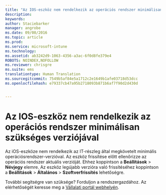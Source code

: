 ```yaml
---
title: "Az IOS-eszköz nem rendelkezik az operációs rendszer minimálisan szükséges verziójával | Microsoft Intune"
description: 
keywords: 
author: Staciebarker
manager: angrobe
ms.date: 09/08/2016
ms.topic: article
ms.prod: 
ms.service: microsoft-intune
ms.technology: 
ms.assetid: ab3242d9-1063-4356-a3ac-6f0d8fe379e4
ROBOTS: NOINDEX,NOFOLLOW
ms.reviewer: chrisgre
ms.suite: ems
translationtype: Human Translation
ms.sourcegitcommit: 7549b5af84e5a1712c2e1649b1afe03718d53dcc
ms.openlocfilehash: e79337cb47a95b2718093b871b6af7f90d2d430d


---
```



# Az IOS-eszköz nem rendelkezik az operációs rendszer minimálisan szükséges verziójával

Az iOS-eszköze nem rendelkezik az IT-részleg által megkövetelt minimális operációsrendszer-verzióval.  Az eszköz frissítése előtt ellenőrizze az operációs rendszer aktuális verzióját. Ehhez koppintson a **Beállítások** &gt; **Névjegy** elemre. Az eszköz legújabb verzióra való frissítéséhez koppintson a **Beállítások** &gt; **Általános** &gt; **Szoftverfrissítés** lehetőségre.

További segítségre van szüksége? Forduljon a rendszergazdához. Az elérhetőségét keresse meg a [Vállalati portál webhelyén](http://portal.manage.microsoft.com).





<!--HONumber=Sep16_HO2-->


